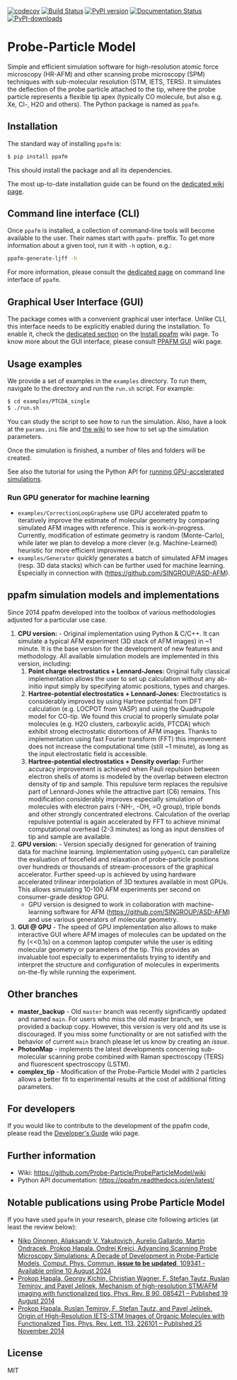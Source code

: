 [![codecov](https://codecov.io/gh/Probe-Particle/ppafm/graph/badge.svg?token=bsFIxZhLJd)](https://codecov.io/gh/Probe-Particle/ppafm)
[![Build Status](https://github.com/Probe-Particle/ppafm/actions/workflows/ci.yml/badge.svg)](https://github.com/Probe-Particle/ppafm/actions)
[![PyPI version](https://badge.fury.io/py/ppafm.svg)](https://badge.fury.io/py/ppafm)
[![Documentation Status](https://readthedocs.org/projects/ppafm/badge/?version=latest)](https://ppafm.readthedocs.io/en/latest/?badge=latest)
[![PyPI-downloads](https://img.shields.io/pypi/dm/ppafm.svg?style=flat)](https://pypistats.org/packages/ppafm)


# Probe-Particle Model

Simple and efficient simulation software for high-resolution atomic force microscopy (HR-AFM) and other scanning probe microscopy (SPM) techniques with sub-molecular resolution (STM, IETS, TERS).
It simulates the deflection of the probe particle attached to the tip, where the probe particle represents a flexible tip apex (typically CO molecule, but also e.g. Xe, Cl-, H2O and others).
The Python package is named as `ppafm`.

## Installation

The standard way of installing `ppafm` is:

```bash
$ pip install ppafm
```

This should install the package and all its dependencies.

The most up-to-date installation guide can be found on the [dedicated wiki page](https://github.com/Probe-Particle/ppafm/wiki/Install-ppafm).

## Command line interface (CLI)

Once `ppafm` is installed, a collection of command-line tools will become available to the user.
Their names start with `ppafm-` preffix.
To get more information about a given tool, run it with `-h` option, e.g.:

```bash
ppafm-generate-ljff -h
```

For more information, please consult the [dedicated page](https://github.com/Probe-Particle/ppafm/wiki/Command-line-interface) on command line interface of `ppafm`.

## Graphical User Interface (GUI)
The package comes with a convenient graphical user interface.
Unlike CLI, this interface needs to be explicitly enabled during the installation.
To enable it, check the [dedicated section](https://github.com/Probe-Particle/ppafm/wiki/Install-ppafm#enable-gpugui-support) on the [Install ppafm](https://github.com/Probe-Particle/ppafm/wiki/Install-ppafm#enable-gpugui-support) wiki page.
To know more about the GUI interface, please consult [PPAFM GUI](https://github.com/Probe-Particle/ppafm/wiki/PPAFM-GUI) wiki page.

## Usage examples

We provide a set of examples in the `examples` directory.
To run them, navigate to the directory and run the `run.sh` script.
For example:

```bash
$ cd examples/PTCDA_single
$ ./run.sh
```

You can study the script to see how to run the simulation.
Also, have a look at the `params.ini` file and [the wiki](https://github.com/Probe-Particle/ppafm/wiki/Params) to see how to set up the simulation parameters.

Once the simulation is finished, a number of files and folders will be created.

See also the tutorial for using the Python API for [running GPU-accelerated simulations](https://ppafm.readthedocs.io/en/latest/tutorials/afmulator-tutorial.html).

### Run GPU generator for machine learning

* `examples/CorrectionLoopGraphene` use GPU accelerated ppafm to iteratively improve the estimate of molecular geometry by comparing simulated AFM images with reference. This is work-in-progress. Currently, modification of estimate geometry is random (Monte-Carlo), while later we plan to develop a more clever (e.g. Machine-Learned) heuristic for more efficient improvment.
* `examples/Generator` quickly generates a batch of simulated AFM images (resp. 3D data stacks) which can be further used for machine learning. Especially in connection with (https://github.com/SINGROUP/ASD-AFM).

## ppafm simulation models and implementations

Since 2014 ppafm developed into the toolbox of various methodologies adjusted for a particular use case.

1. **CPU version:** - Original implementation using Python & C/C++. It can simulate a typical AFM experiment (3D stack of AFM images) in ~1 minute. It is the base version for the development of new features and methodology. All available simulation models are implemented in this version, including:
   1. **Point charge electrostatics + Lennard-Jones:** Original fully classical implementation allows the user to set up calculation without any ab-initio input simply by specifying atomic positions, types and charges.
   2. **Hartree-potential electrostatics + Lennard-Jones:** Electrostatics is considerably improved by using Hartree potential from DFT calculation (e.g. LOCPOT from VASP) and using the Quadrupole model for CO-tip. We found this crucial to properly simulate polar molecules (e.g. H2O clusters, carboxylic acids, PTCDA) which exhibit strong electrostatic distortions of AFM images. Thanks to implementation using fast Fourier transform (FFT) this improvement does not increase the computational time (still ~1 minute), as long as the input electrostatic field is accessible.
   3. **Hartree-potential electrostatics + Density overlap:** Further accuracy improvement is achieved when Pauli repulsion between electron shells of atoms is modeled by the overlap between electron density of tip and sample. This repulsive term replaces the repulsive part of Lennard-Jones while the attractive part (C6) remains. This modification considerably improves especially simulation of molecules with electron pairs (-NH-, -OH, =O group), triple bonds and other strongly concentrated electrons. Calculation of the overlap repulsive potential is again accelerated by FFT to achieve minimal computational overhead (2-3 minutes) as long as input densities of tip and sample are available.
2. **GPU version:** - Version specially designed for generation of training data for machine learning. Implementation using `pyOpenCL` can parallelize the evaluation of forcefield and relaxation of probe-particle positions over hundreds or thousands of stream-processors of the graphical accelerator. Further speed-up is achieved by using hardware accelerated trilinear interpolation of 3D textures available in most GPUs. This allows simulating 10-100 AFM experiments per second on consumer-grade desktop GPU.
   * GPU version is designed to work in collaboration with machine-learning software for AFM (https://github.com/SINGROUP/ASD-AFM) and use various generators of molecular geometry.
3. **GUI @ GPU** - The speed of GPU implementation also allows to make interactive GUI where AFM images of molecules can be updated on the fly (<<0.1s) on a common laptop computer while the user is editing molecular geometry or parameters of the tip. This provides an invaluable tool especially to experimentalists trying to identify and interpret the structure and configuration of molecules in experiments on-the-fly while running the experiment.

## Other branches

* **master_backup** - Old `master` branch was recently significantly updated and named `main`. For users who miss the old master branch, we provided a backup copy. However, this version is very old and its use is discouraged. If you miss some functionality or are not satisfied with the behavior of current `main` branch please let us know by creating an *issue*.
* **PhotonMap** - implements the latest developments concerning sub-molecular scanning probe combined with Raman spectroscopy (TERS) and fluorescent spectroscopy (LSTM).
* **complex_tip** - Modification of the Probe-Particle Model with 2 particles allows a better fit to experimental results at the cost of additional fitting parameters.


## For developers

If you would like to contribute to the development of the ppafm code, please read the [Developer's Guide](https://github.com/Probe-Particle/ppafm/wiki/For-Developers) wiki page.

## Further information
- Wiki: https://github.com/Probe-Particle/ProbeParticleModel/wiki
- Python API documentation: https://ppafm.readthedocs.io/en/latest/

## Notable publications using Probe Particle Model

If you have used `ppafm` in your research, please cite following articles (at least the review below):
* [Niko Oinonen, Aliaksandr V. Yakutovich, Aurelio Gallardo, Martin Ondracek, Prokop Hapala, Ondrej Krejci, Advancing Scanning Probe Microscopy Simulations: A Decade of Development in Probe-Particle Models, Comput. Phys. Commun. **issue to be updated**, 109341 - Available online 10 August 2024](https://doi.org/10.1016/j.cpc.2024.109341)
* [Prokop Hapala, Georgy Kichin, Christian Wagner, F. Stefan Tautz, Ruslan Temirov, and Pavel Jelínek, Mechanism of high-resolution STM/AFM imaging with functionalized tips, Phys. Rev. B 90, 085421 – Published 19 August 2014](http://journals.aps.org/prb/abstract/10.1103/PhysRevB.90.085421)
* [Prokop Hapala, Ruslan Temirov, F. Stefan Tautz, and Pavel Jelínek, Origin of High-Resolution IETS-STM Images of Organic Molecules with Functionalized Tips, Phys. Rev. Lett. 113, 226101 – Published 25 November 2014](http://journals.aps.org/prl/abstract/10.1103/PhysRevLett.113.226101)

## License
MIT
